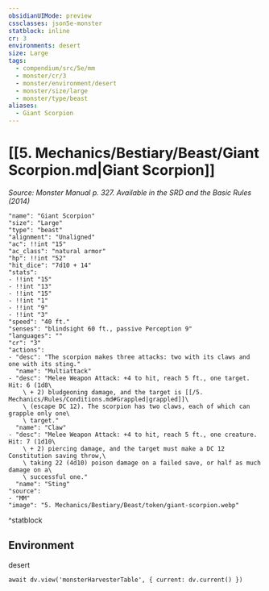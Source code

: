 ```yaml
---
obsidianUIMode: preview
cssclasses: json5e-monster
statblock: inline
cr: 3
environments: desert
size: Large
tags:
  - compendium/src/5e/mm
  - monster/cr/3
  - monster/environment/desert
  - monster/size/large
  - monster/type/beast
aliases:
  - Giant Scorpion
---
```

# [[5. Mechanics/Bestiary/Beast/Giant Scorpion.md|Giant Scorpion]]
*Source: Monster Manual p. 327. Available in the <span title='Systems Reference Document (5.1)'>SRD</span> and the Basic Rules (2014)*

```statblock
"name": "Giant Scorpion"
"size": "Large"
"type": "beast"
"alignment": "Unaligned"
"ac": !!int "15"
"ac_class": "natural armor"
"hp": !!int "52"
"hit_dice": "7d10 + 14"
"stats":
- !!int "15"
- !!int "13"
- !!int "15"
- !!int "1"
- !!int "9"
- !!int "3"
"speed": "40 ft."
"senses": "blindsight 60 ft., passive Perception 9"
"languages": ""
"cr": "3"
"actions":
- "desc": "The scorpion makes three attacks: two with its claws and one with its sting."
  "name": "Multiattack"
- "desc": "Melee Weapon Attack: +4 to hit, reach 5 ft., one target. Hit: 6 (1d8\
    \ + 2) bludgeoning damage, and the target is [[/5. Mechanics/Rules/Conditions.md#Grappled|grappled]]\
    \ (escape DC 12). The scorpion has two claws, each of which can grapple only one\
    \ target."
  "name": "Claw"
- "desc": "Melee Weapon Attack: +4 to hit, reach 5 ft., one creature. Hit: 7 (1d10\
    \ + 2) piercing damage, and the target must make a DC 12 Constitution saving throw,\
    \ taking 22 (4d10) poison damage on a failed save, or half as much damage on a\
    \ successful one."
  "name": "Sting"
"source":
- "MM"
"image": "5. Mechanics/Bestiary/Beast/token/giant-scorpion.webp"
```
^statblock

## Environment

desert

```dataviewjs
await dv.view('monsterHarvesterTable', { current: dv.current() })
```
